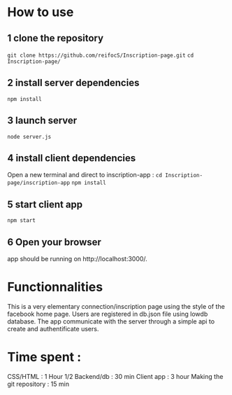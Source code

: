 # How to use


## 1 clone the repository
`git clone https://github.com/reifocS/Inscription-page.git`
`cd Inscription-page/`


## 2 install server dependencies
`npm install`

## 3 launch server
`node server.js`

## 4 install client dependencies
Open a new terminal and direct to inscription-app :
`cd Inscription-page/inscription-app`
`npm install`

## 5 start client app
`npm start`

## 6 Open your browser
app should be running on http://localhost:3000/.

# Functionnalities

This is a very elementary connection/inscription page using the style of the facebook home page. 
Users are registered in db.json file using lowdb database. The app communicate with the server through a simple api to create and authentificate users.

# Time spent : 

CSS/HTML : 1 Hour 1/2
Backend/db : 30 min
Client app : 3 hour
Making the git repository : 15 min
